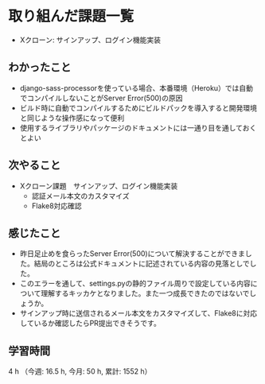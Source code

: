 # 取り組んだ課題一覧
- Xクローン: サインアップ、ログイン機能実装

## わかったこと
- django-sass-processorを使っている場合、本番環境（Heroku）では自動でコンパイルしないことがServer Error(500)の原因 
-  ビルド時に自動でコンパイルするためにビルドパックを導入すると開発環境と同じような操作感になって便利
- 使用するライブラリやパッケージのドキュメントには一通り目を通しておくとよい          
    
## 次やること
- Xクローン課題　サインアップ、ログイン機能実装
    - 認証メール本文のカスタマイズ
    - Flake8対応確認

## 感じたこと
- 昨日足止めを食らったServer Error(500)について解決することができました。結局のところは公式ドキュメントに記述されている内容の見落としでした。
- このエラーを通して、settings.pyの静的ファイル周りで設定している内容について理解するキッカケとなりました。また一つ成長できたのではないでしょうか。
- サインアップ時に送信されるメール本文をカスタマイズして、Flake8に対応しているか確認したらPR提出できそうです。        

## 学習時間
4 h （今週: 16.5 h, 今月: 50 h, 累計: 1552 h）